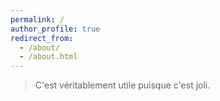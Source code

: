 ```yaml
---
permalink: /
author_profile: true
redirect_from: 
  - /about/
  - /about.html
---
```


> C'est véritablement utile puisque c'est joli.